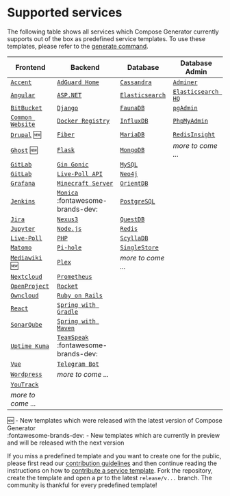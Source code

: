 # Supported services

The following table shows all services which Compose Generator currently supports out of the box as predefined service templates. To use these templates, please refer to the [generate command](../usage/generate).

| Frontend                                                                                                                                                      | Backend                                                                                                                                                              | Database                                                                                                                                                      | Database Admin                                                                                                                                                   |
| ------------------------------------------------------------------------------------------------------------------------------------------------------------- | -------------------------------------------------------------------------------------------------------------------------------------------------------------------- | ------------------------------------------------------------------------------------------------------------------------------------------------------------- | ---------------------------------------------------------------------------------------------------------------------------------------------------------------- |
| [`Accent`](https://github.com/compose-generator/compose-generator/tree/release/v1.5.x/predefined-services/frontend/accent)                                    | [`AdGuard Home`](https://github.com/compose-generator/compose-generator/tree/release/v1.5.x/predefined-services/backend/adguard-home)                                | [`Cassandra`](https://github.com/compose-generator/compose-generator/tree/release/v1.5.x/predefined-services/database/cassandra)                              | [`Adminer`](https://github.com/compose-generator/compose-generator/tree/release/v1.5.x/predefined-services/db-admin/adminer)                                     |
| [`Angular`](https://github.com/compose-generator/compose-generator/tree/release/v1.5.x/predefined-services/frontend/angular)                                  | [`ASP.NET`](https://github.com/compose-generator/compose-generator/tree/release/v1.5.x/predefined-services/backend/aspnet)                                           | [`Elasticsearch`](https://github.com/compose-generator/compose-generator/tree/release/v1.5.x/predefined-services/database/elasticsearch)                      | [`Elasticsearch HQ`](https://github.com/compose-generator/compose-generator/tree/release/v1.5.x/predefined-services/db-admin/elasticsearch-hq)                   |
| [`BitBucket`](https://github.com/compose-generator/compose-generator/tree/release/v1.5.x/predefined-services/frontend/bitbucket)                              | [`Django`](https://github.com/compose-generator/compose-generator/tree/release/v1.5.x/predefined-services/backend/django)                                            | [`FaunaDB`](https://github.com/compose-generator/compose-generator/tree/release/v1.5.x/predefined-services/database/faunadb)                                  | [`pgAdmin`](https://github.com/compose-generator/compose-generator/tree/release/v1.5.x/predefined-services/db-admin/pgadmin)                                     |
| [`Common Website`](https://github.com/compose-generator/compose-generator/tree/release/v1.5.x/predefined-services/frontend/common-website)                    | [`Docker Registry`](https://github.com/compose-generator/compose-generator/tree/release/v1.5.x/predefined-services/backend/docker-registry)                          | [`InfluxDB`](https://github.com/compose-generator/compose-generator/tree/release/v1.5.x/predefined-services/database/influxdb)                                | [`PhpMyAdmin`](https://github.com/compose-generator/compose-generator/tree/release/v1.5.x/predefined-services/db-admin/phpmyadmin)                               |
| [`Drupal`](https://github.com/compose-generator/compose-generator/tree/release/v1.5.x/predefined-services/frontend/drupal) :new:                              | [`Fiber`](https://github.com/compose-generator/compose-generator/tree/release/v1.5.x/predefined-services/backend/fiber)                                              | [`MariaDB`](https://github.com/compose-generator/compose-generator/tree/release/v1.5.x/predefined-services/database/mariadb)                                  | [`RedisInsight`](https://github.com/compose-generator/compose-generator/tree/release/v1.5.x/predefined-services/db-admin/redis-insight)                          |
| [`Ghost`](https://github.com/compose-generator/compose-generator/tree/release/v1.5.x/predefined-services/frontend/ghost) :new:                                | [`Flask`](https://github.com/compose-generator/compose-generator/tree/release/v1.5.x/predefined-services/backend/flask)                                              | [`MongoDB`](https://github.com/compose-generator/compose-generator/tree/release/v1.5.x/predefined-services/database/mongodb)                                  | *more to come ...*                                                                                                                                               |
| [`GitLab`](https://github.com/compose-generator/compose-generator/tree/release/v1.5.x/predefined-services/frontend/gitlab)                                    | [`Gin Gonic`](https://github.com/compose-generator/compose-generator/tree/release/v1.5.x/predefined-services/backend/gin)                                            | [`MySQL`](https://github.com/compose-generator/compose-generator/tree/release/v1.5.x/predefined-services/database/mysql)                                      |                                                                                                                                                                  |
| [`GitLab`](https://github.com/compose-generator/compose-generator/tree/release/v1.5.x/predefined-services/frontend/gitlab)                                    | [`Live-Poll API`](https://github.com/compose-generator/compose-generator/tree/release/v1.5.x/predefined-services/backend/live-poll-api)                              | [`Neo4j`](https://github.com/compose-generator/compose-generator/tree/release/v1.5.x/predefined-services/database/neo4j)                                      |                                                                                                                                                                  |
| [`Grafana`](https://github.com/compose-generator/compose-generator/tree/release/v1.5.x/predefined-services/frontend/grafana)                                  | [`Minecraft Server`](https://github.com/compose-generator/compose-generator/tree/release/v1.5.x/predefined-services/backend/minecraft-server)                        | [`OrientDB`](https://github.com/compose-generator/compose-generator/tree/release/v1.5.x/predefined-services/database/orientdb)                                |                                                                                                                                                                  |
| [`Jenkins`](https://github.com/compose-generator/compose-generator/tree/release/v1.5.x/predefined-services/frontend/jenkins)                                  | [`Monica`](https://github.com/compose-generator/compose-generator/tree/release/v1.5.x/predefined-services/backend/monica) :fontawesome-brands-dev:                   | [`PostgreSQL`](https://github.com/compose-generator/compose-generator/tree/release/v1.5.x/predefined-services/database/postgres)                              |                                                                                                                                                                  |
| [`Jira`](https://github.com/compose-generator/compose-generator/tree/release/v1.5.x/predefined-services/frontend/jira)                                        | [`Nexus3`](https://github.com/compose-generator/compose-generator/tree/release/v1.5.x/predefined-services/backend/nexus)                                             | [`QuestDB`](https://github.com/compose-generator/compose-generator/tree/release/v1.5.x/predefined-services/database/questdb)                                  |                                                                                                                                                                  |
| [`Jupyter`](https://github.com/compose-generator/compose-generator/tree/release/v1.5.x/predefined-services/frontend/jupyter)                                  | [`Node.js`](https://github.com/compose-generator/compose-generator/tree/release/v1.5.x/predefined-services/backend/node)                                             | [`Redis`](https://github.com/compose-generator/compose-generator/tree/release/v1.5.x/predefined-services/database/redis)                                      |                                                                                                                                                                  |
| [`Live-Poll`](https://github.com/compose-generator/compose-generator/tree/release/v1.5.x/predefined-services/frontend/live-poll)                              | [`PHP`](https://github.com/compose-generator/compose-generator/tree/release/v1.5.x/predefined-services/backend/php)                                                  | [`ScyllaDB`](https://github.com/compose-generator/compose-generator/tree/release/v1.5.x/predefined-services/database/scylladb)                                |                                                                                                                                                                  |
| [`Matomo`](https://github.com/compose-generator/compose-generator/tree/release/v1.5.x/predefined-services/frontend/matomo)                                    | [`Pi-hole`](https://github.com/compose-generator/compose-generator/tree/release/v1.5.x/predefined-services/backend/pi-hole)                                          | [`SingleStore`](https://github.com/compose-generator/compose-generator/tree/release/v1.5.x/predefined-services/database/singlestore)                          |                                                                                                                                                                  |
| [`Mediawiki`](https://github.com/compose-generator/compose-generator/tree/release/v1.5.x/predefined-services/frontend/mediawiki) :new:                        | [`Plex`](https://github.com/compose-generator/compose-generator/tree/release/v1.5.x/predefined-services/backend/plex)                                                | *more to come ...*                                                                                                                                            |                                                                                                                                                                  |
| [`Nextcloud`](https://github.com/compose-generator/compose-generator/tree/release/v1.5.x/predefined-services/frontend/nextcloud)                              | [`Prometheus`](https://github.com/compose-generator/compose-generator/tree/release/v1.5.x/predefined-services/backend/prometheus)                                    |                                                                                                                                                               |                                                                                                                                                                  |
| [`OpenProject`](https://github.com/compose-generator/compose-generator/tree/release/v1.5.x/predefined-services/frontend/openproject)                          | [`Rocket`](https://github.com/compose-generator/compose-generator/tree/release/v1.5.x/predefined-services/backend/rocket)                                            |                                                                                                                                                               |                                                                                                                                                                  |
| [`Owncloud`](https://github.com/compose-generator/compose-generator/tree/release/v1.5.x/predefined-services/frontend/owncloud)                                | [`Ruby on Rails`](https://github.com/compose-generator/compose-generator/tree/release/v1.5.x/predefined-services/backend/rails)                                      |                                                                                                                                                               |                                                                                                                                                                  |
| [`React`](https://github.com/compose-generator/compose-generator/tree/release/v1.5.x/predefined-services/frontend/react)                                      | [`Spring with Gradle`](https://github.com/compose-generator/compose-generator/tree/release/v1.5.x/predefined-services/backend/spring-gradle)                         |                                                                                                                                                               |                                                                                                                                                                  |
| [`SonarQube`](https://github.com/compose-generator/compose-generator/tree/release/v1.5.x/predefined-services/frontend/sonarqube)                              | [`Spring with Maven`](https://github.com/compose-generator/compose-generator/tree/release/v1.5.x/predefined-services/backend/spring-maven)                           |                                                                                                                                                               |                                                                                                                                                                  |
| [`Uptime Kuma`](https://github.com/compose-generator/compose-generator/tree/release/v1.5.x/predefined-services/frontend/uptime-kuma)                          | [`TeamSpeak`](https://github.com/compose-generator/compose-generator/tree/release/v1.5.x/predefined-services/backend/teamspeak) :fontawesome-brands-dev:             |                                                                                                                                                               |                                                                                                                                                                  |
| [`Vue`](https://github.com/compose-generator/compose-generator/tree/release/v1.5.x/predefined-services/frontend/vue)                                          | [`Telegram Bot`](https://github.com/compose-generator/compose-generator/tree/release/v1.5.x/predefined-services/backend/telegram-bot)                                |                                                                                                                                                               |                                                                                                                                                                  |
| [`Wordpress`](https://github.com/compose-generator/compose-generator/tree/release/v1.5.x/predefined-services/frontend/wordpress)                              | *more to come ...*                                                                                                                                                   |                                                                                                                                                               |                                                                                                                                                                  |
| [`YouTrack`](https://github.com/compose-generator/compose-generator/tree/release/v1.5.x/predefined-services/frontend/youtrack)                                |                                                                                                                                                                      |                                                                                                                                                               |                                                                                                                                                                  |
| *more to come ...*                                                                                                                                            |                                                                                                                                                                      |                                                                                                                                                               |                                                                                                                                                                  |

:new: - New templates which were released with the latest version of Compose Generator <br>
:fontawesome-brands-dev: - New templates which are currently in preview and will be released with the next version

If you miss a predefined template and you want to create one for the public, please first read our [contribution guidelines](../contributing) and then continue reading the instructions on how to [contribute a service template](https://github.com/compose-generator/compose-generator/blob/docs/supported-services-page/predefined-services/README.md). Fork the repository, create the template and open a pr to the latest `release/v...` branch. The community is thankful for every predefined template!